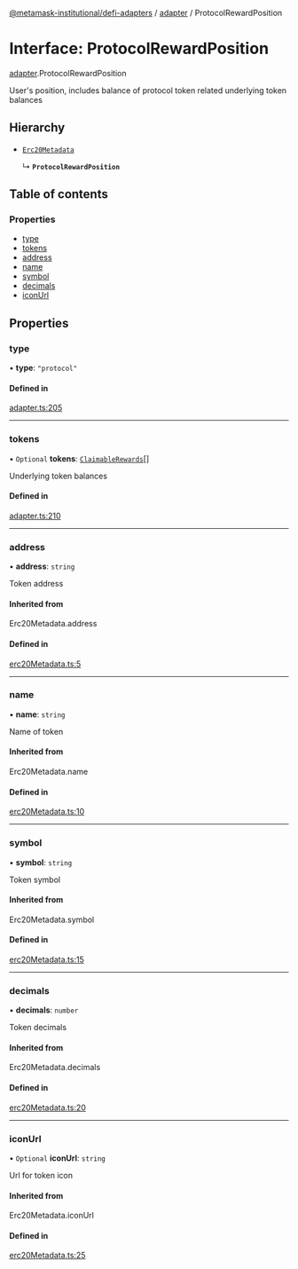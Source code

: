 [@metamask-institutional/defi-adapters](../README.md) / [adapter](../modules/adapter.md) / ProtocolRewardPosition

# Interface: ProtocolRewardPosition

[adapter](../modules/adapter.md).ProtocolRewardPosition

User's position, includes balance of protocol token related underlying token balances

## Hierarchy

- [`Erc20Metadata`](../modules/erc20Metadata.md#erc20metadata)

  ↳ **`ProtocolRewardPosition`**

## Table of contents

### Properties

- [type](adapter.ProtocolRewardPosition.md#type)
- [tokens](adapter.ProtocolRewardPosition.md#tokens)
- [address](adapter.ProtocolRewardPosition.md#address)
- [name](adapter.ProtocolRewardPosition.md#name)
- [symbol](adapter.ProtocolRewardPosition.md#symbol)
- [decimals](adapter.ProtocolRewardPosition.md#decimals)
- [iconUrl](adapter.ProtocolRewardPosition.md#iconurl)

## Properties

### type

• **type**: ``"protocol"``

#### Defined in

[adapter.ts:205](https://github.com/consensys-vertical-apps/mmi-defi-adapters/blob/main/src/types/adapter.ts#L205)

___

### tokens

• `Optional` **tokens**: [`ClaimableRewards`](adapter.ClaimableRewards.md)[]

Underlying token balances

#### Defined in

[adapter.ts:210](https://github.com/consensys-vertical-apps/mmi-defi-adapters/blob/main/src/types/adapter.ts#L210)

___

### address

• **address**: `string`

Token address

#### Inherited from

Erc20Metadata.address

#### Defined in

[erc20Metadata.ts:5](https://github.com/consensys-vertical-apps/mmi-defi-adapters/blob/main/src/types/erc20Metadata.ts#L5)

___

### name

• **name**: `string`

Name of token

#### Inherited from

Erc20Metadata.name

#### Defined in

[erc20Metadata.ts:10](https://github.com/consensys-vertical-apps/mmi-defi-adapters/blob/main/src/types/erc20Metadata.ts#L10)

___

### symbol

• **symbol**: `string`

Token symbol

#### Inherited from

Erc20Metadata.symbol

#### Defined in

[erc20Metadata.ts:15](https://github.com/consensys-vertical-apps/mmi-defi-adapters/blob/main/src/types/erc20Metadata.ts#L15)

___

### decimals

• **decimals**: `number`

Token decimals

#### Inherited from

Erc20Metadata.decimals

#### Defined in

[erc20Metadata.ts:20](https://github.com/consensys-vertical-apps/mmi-defi-adapters/blob/main/src/types/erc20Metadata.ts#L20)

___

### iconUrl

• `Optional` **iconUrl**: `string`

Url for token icon

#### Inherited from

Erc20Metadata.iconUrl

#### Defined in

[erc20Metadata.ts:25](https://github.com/consensys-vertical-apps/mmi-defi-adapters/blob/main/src/types/erc20Metadata.ts#L25)
